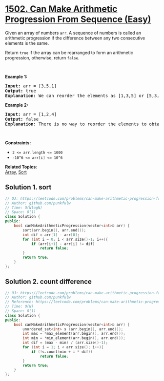 # [1502. Can Make Arithmetic Progression From Sequence (Easy)](https://leetcode.com/problems/can-make-arithmetic-progression-from-sequence/)

<p>Given an array of numbers <code>arr</code>.&nbsp;A sequence of numbers is called an arithmetic progression&nbsp;if the difference between any two consecutive elements is the same.</p>

<p>Return <code>true</code>&nbsp;if the array can be rearranged to form an arithmetic progression, otherwise, return <code>false</code>.</p>

<p>&nbsp;</p>
<p><strong>Example 1:</strong></p>

<pre><strong>Input:</strong> arr = [3,5,1]
<strong>Output:</strong> true
<strong>Explanation: </strong>We can reorder the elements as [1,3,5] or [5,3,1] with differences 2 and -2 respectively, between each consecutive elements.
</pre>

<p><strong>Example 2:</strong></p>

<pre><strong>Input:</strong> arr = [1,2,4]
<strong>Output:</strong> false
<strong>Explanation: </strong>There is no way to reorder the elements to obtain an arithmetic progression.
</pre>

<p>&nbsp;</p>
<p><strong>Constraints:</strong></p>

<ul>
	<li><code>2 &lt;= arr.length &lt;= 1000</code></li>
	<li><code>-10^6 &lt;= arr[i] &lt;= 10^6</code></li>
</ul>

**Related Topics**:  
[Array](https://leetcode.com/tag/array/), [Sort](https://leetcode.com/tag/sort/)

## Solution 1. sort

```cpp
// OJ: https://leetcode.com/problems/can-make-arithmetic-progression-from-sequence/
// Author: github.com/punkfulw
// Time: O(NlogN)
// Space: O(1)
class Solution {
public:
    bool canMakeArithmeticProgression(vector<int>& arr) {
        sort(arr.begin(), arr.end());
        int dif = arr[1] - arr[0];
        for (int i = 0; i < arr.size()-1; i++){
            if (arr[i+1] - arr[i] != dif)
                return false;
        }
        return true;
    }
};
```

## Solution 2. count difference

```cpp
// OJ: https://leetcode.com/problems/can-make-arithmetic-progression-from-sequence/
// Author: github.com/punkfulw
// Reference: https://leetcode.com/problems/can-make-arithmetic-progression-from-sequence/discuss/722307/C%2B%2B-oror-Without-Sort-oror-Set-oror-Easy-to-understand
// Time: O(N)
// Space: O(1)
class Solution {
public:
    bool canMakeArithmeticProgression(vector<int>& arr) {
        unordered_set<int> s (arr.begin(), arr.end());
        int max = *max_element(arr.begin(), arr.end());
        int min = *min_element(arr.begin(), arr.end());
        int dif = (max - min) / (arr.size()-1);
        for (int i = 1; i < arr.size(); i++){
            if (!s.count(min + i * dif))
                return false;
        }
        return true;
    }
};

```
